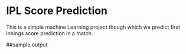 # IPL Score Prediction
This is a simple machine Learning project though which we predict first innings score prediction in a match.

##sample output
